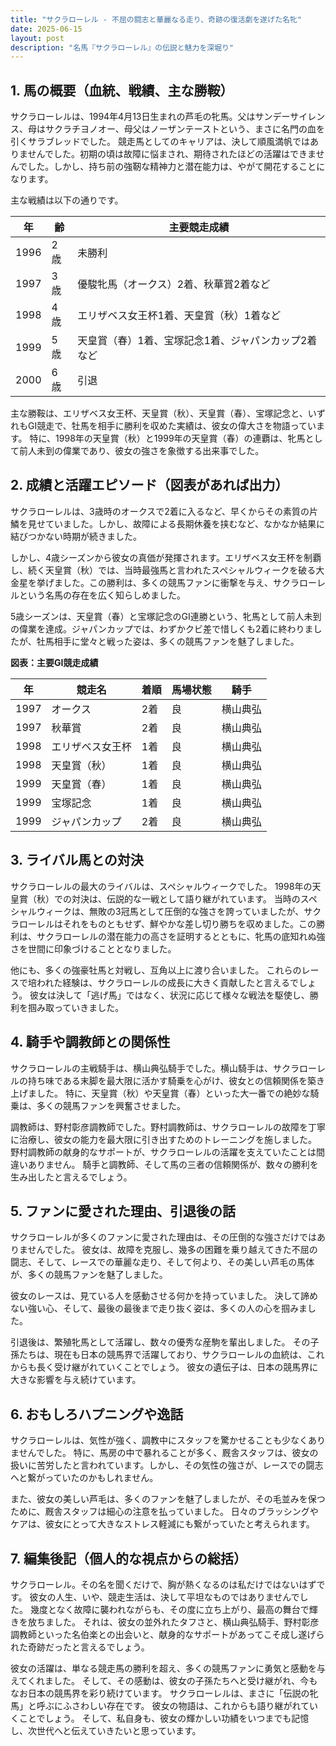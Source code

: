 ```yaml
---
title: "サクラローレル - 不屈の闘志と華麗なる走り、奇跡の復活劇を遂げた名牝"
date: 2025-06-15
layout: post
description: "名馬『サクラローレル』の伝説と魅力を深堀り"
---
```


## 1. 馬の概要（血統、戦績、主な勝鞍）

サクラローレルは、1994年4月13日生まれの芦毛の牝馬。父はサンデーサイレンス、母はサクラチヨノオー、母父はノーザンテーストという、まさに名門の血を引くサラブレッドでした。  競走馬としてのキャリアは、決して順風満帆ではありませんでした。初期の頃は故障に悩まされ、期待されたほどの活躍はできませんでした。しかし、持ち前の強靭な精神力と潜在能力は、やがて開花することになります。

主な戦績は以下の通りです。

| 年 | 齢 | 主要競走成績 |
|---|---|---|
| 1996 | 2歳 |  未勝利 |
| 1997 | 3歳 |  優駿牝馬（オークス）2着、秋華賞2着など |
| 1998 | 4歳 |  エリザベス女王杯1着、天皇賞（秋）1着など |
| 1999 | 5歳 |  天皇賞（春）1着、宝塚記念1着、ジャパンカップ2着など |
| 2000 | 6歳 |  引退 |


主な勝鞍は、エリザベス女王杯、天皇賞（秋）、天皇賞（春）、宝塚記念と、いずれもGI競走で、牡馬を相手に勝利を収めた実績は、彼女の偉大さを物語っています。  特に、1998年の天皇賞（秋）と1999年の天皇賞（春）の連覇は、牝馬として前人未到の偉業であり、彼女の強さを象徴する出来事でした。


## 2. 成績と活躍エピソード（図表があれば出力）

サクラローレルは、3歳時のオークスで2着に入るなど、早くからその素質の片鱗を見せていました。しかし、故障による長期休養を挟むなど、なかなか結果に結びつかない時期が続きました。

しかし、4歳シーズンから彼女の真価が発揮されます。エリザベス女王杯を制覇し、続く天皇賞（秋）では、当時最強馬と言われたスペシャルウィークを破る大金星を挙げました。この勝利は、多くの競馬ファンに衝撃を与え、サクラローレルという名馬の存在を広く知らしめました。

5歳シーズンは、天皇賞（春）と宝塚記念のGI連勝という、牝馬として前人未到の偉業を達成。ジャパンカップでは、わずかクビ差で惜しくも2着に終わりましたが、牡馬相手に堂々と戦った姿は、多くの競馬ファンを魅了しました。

**図表：主要GI競走成績**

| 年 | 競走名 | 着順 | 馬場状態 | 騎手 |
|---|---|---|---|---|
| 1997 | オークス | 2着 | 良 | 横山典弘 |
| 1997 | 秋華賞 | 2着 | 良 | 横山典弘 |
| 1998 | エリザベス女王杯 | 1着 | 良 | 横山典弘 |
| 1998 | 天皇賞（秋） | 1着 | 良 | 横山典弘 |
| 1999 | 天皇賞（春） | 1着 | 良 | 横山典弘 |
| 1999 | 宝塚記念 | 1着 | 良 | 横山典弘 |
| 1999 | ジャパンカップ | 2着 | 良 | 横山典弘 |


## 3. ライバル馬との対決

サクラローレルの最大のライバルは、スペシャルウィークでした。  1998年の天皇賞（秋）での対決は、伝説的な一戦として語り継がれています。 当時のスペシャルウィークは、無敗の3冠馬として圧倒的な強さを誇っていましたが、サクラローレルはそれをものともせず、鮮やかな差し切り勝ちを収めました。この勝利は、サクラローレルの潜在能力の高さを証明するとともに、牝馬の底知れぬ強さを世間に印象づけることとなりました。


他にも、多くの強豪牡馬と対戦し、互角以上に渡り合いました。  これらのレースで培われた経験は、サクラローレルの成長に大きく貢献したと言えるでしょう。  彼女は決して「逃げ馬」ではなく、状況に応じて様々な戦法を駆使し、勝利を掴み取っていきました。


## 4. 騎手や調教師との関係性

サクラローレルの主戦騎手は、横山典弘騎手でした。横山騎手は、サクラローレルの持ち味である末脚を最大限に活かす騎乗を心がけ、彼女との信頼関係を築き上げました。  特に、天皇賞（秋）や天皇賞（春）といった大一番での絶妙な騎乗は、多くの競馬ファンを興奮させました。

調教師は、野村彰彦調教師でした。野村調教師は、サクラローレルの故障を丁寧に治療し、彼女の能力を最大限に引き出すためのトレーニングを施しました。  野村調教師の献身的なサポートが、サクラローレルの活躍を支えていたことは間違いありません。  騎手と調教師、そして馬の三者の信頼関係が、数々の勝利を生み出したと言えるでしょう。


## 5. ファンに愛された理由、引退後の話

サクラローレルが多くのファンに愛された理由は、その圧倒的な強さだけではありませんでした。  彼女は、故障を克服し、幾多の困難を乗り越えてきた不屈の闘志、そして、レースでの華麗な走り、そして何より、その美しい芦毛の馬体が、多くの競馬ファンを魅了しました。

彼女のレースは、見ている人を感動させる何かを持っていました。  決して諦めない強い心、そして、最後の最後まで走り抜く姿は、多くの人の心を掴みました。

引退後は、繁殖牝馬として活躍し、数々の優秀な産駒を輩出しました。  その子孫たちは、現在も日本の競馬界で活躍しており、サクラローレルの血統は、これからも長く受け継がれていくことでしょう。  彼女の遺伝子は、日本の競馬界に大きな影響を与え続けています。


## 6. おもしろハプニングや逸話

サクラローレルは、気性が強く、調教中にスタッフを驚かせることも少なくありませんでした。  特に、馬房の中で暴れることが多く、厩舎スタッフは、彼女の扱いに苦労したと言われています。しかし、その気性の強さが、レースでの闘志へと繋がっていたのかもしれません。

また、彼女の美しい芦毛は、多くのファンを魅了しましたが、その毛並みを保つために、厩舎スタッフは細心の注意を払っていました。  日々のブラッシングやケアは、彼女にとって大きなストレス軽減にも繋がっていたと考えられます。


## 7. 編集後記（個人的な視点からの総括）

サクラローレル。その名を聞くだけで、胸が熱くなるのは私だけではないはずです。  彼女の人生、いや、競走生活は、決して平坦なものではありませんでした。  幾度となく故障に襲われながらも、その度に立ち上がり、最高の舞台で輝きを放ちました。  それは、彼女の並外れたタフさと、横山典弘騎手、野村彰彦調教師といった名伯楽との出会いと、献身的なサポートがあってこそ成し遂げられた奇跡だったと言えるでしょう。

彼女の活躍は、単なる競走馬の勝利を超え、多くの競馬ファンに勇気と感動を与えてくれました。  そして、その感動は、彼女の子孫たちへと受け継がれ、今もなお日本の競馬界を彩り続けています。  サクラローレルは、まさに「伝説の牝馬」と呼ぶにふさわしい存在です。  彼女の物語は、これからも語り継がれていくことでしょう。  そして、私自身も、彼女の輝かしい功績をいつまでも記憶し、次世代へと伝えていきたいと思っています。
